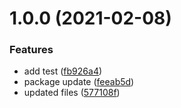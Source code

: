 # 1.0.0 (2021-02-08)


### Features

* add test ([fb926a4](https://github.com/MrZhouZh/conventional-changelog-demo/commit/fb926a4af64c592ce334cc89368ec52b3e6d831e))
* package update ([feeab5d](https://github.com/MrZhouZh/conventional-changelog-demo/commit/feeab5d70d26769937807ed149062a3a426ec5d3))
* updated files ([577108f](https://github.com/MrZhouZh/conventional-changelog-demo/commit/577108fbf28c15ff1cc88b341f488699874de0f4))



